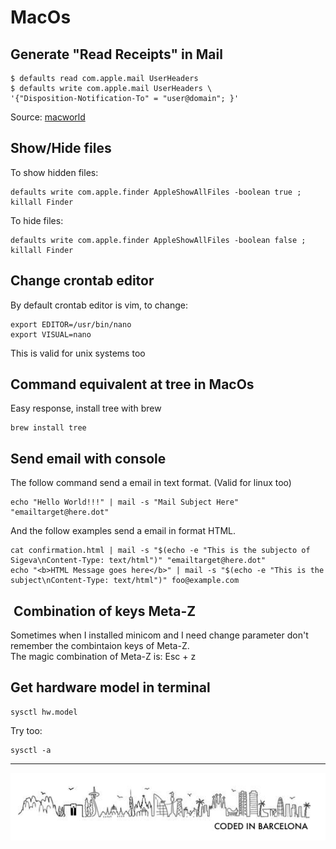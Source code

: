 # MacOs

## Generate "Read Receipts" in Mail

```code
$ defaults read com.apple.mail UserHeaders
$ defaults write com.apple.mail UserHeaders \
'{"Disposition-Notification-To" = "user@domain"; }'
```

Source: [macworld](http://hints.macworld.com/article.php?story=20050512155856402)

## Show/Hide files

To show hidden files:

```code
defaults write com.apple.finder AppleShowAllFiles -boolean true ; killall Finder
````

To hide files:

```code
defaults write com.apple.finder AppleShowAllFiles -boolean false ; killall Finder
```

## Change crontab editor

By default crontab editor is vim, to change:

```code
export EDITOR=/usr/bin/nano
export VISUAL=nano
```

This is valid for unix systems too  

## Command equivalent at tree in MacOs

Easy response, install tree with brew

```code
brew install tree
```

## Send email with console

The follow command send a email in text format. (Valid for linux too)  

```code
echo "Hello World!!!" | mail -s "Mail Subject Here" "emailtarget@here.dot"
```

And the follow examples send a email in format HTML.  

```code
cat confirmation.html | mail -s "$(echo -e "This is the subjecto of Sigeva\nContent-Type: text/html")" "emailtarget@here.dot"
echo "<b>HTML Message goes here</b>" | mail -s "$(echo -e "This is the subject\nContent-Type: text/html")" foo@example.com

```

##  Combination of keys Meta-Z

Sometimes when I installed minicom and I need change parameter don't remember the combintaion keys of Meta-Z.  
The magic combination of Meta-Z is: Esc + z

## Get hardware model in terminal

```code
sysctl hw.model
```

Try too:

```code
sysctl -a
```

---
<!-- Pit i Collons -->
![Coded In Barcelona](https://raw.githubusercontent.com/leguim-repo/leguim-repo/master/img/currentfooter.png)
